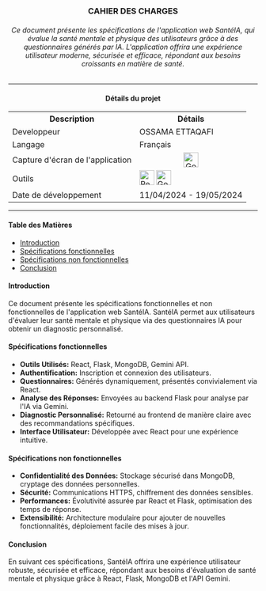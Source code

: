 <h3 align="center">CAHIER DES CHARGES</h3>
<h6 align="center">
Ce document présente les spécifications de l'application web SantéIA, qui évalue la santé mentale et physique des utilisateurs grâce à des questionnaires générés par IA. L'application offrira une expérience utilisateur moderne, sécurisée et efficace, répondant aux besoins croissants en matière de santé.
</h6>

---

<h4 align="center">Détails du projet</h4>
<table align="center">
  <tr>
    <th>Description</th>
    <th>Détails</th>
  </tr>
  <tr>
    <td>Developpeur</td>
    <td>OSSAMA ETTAQAFI</td>
  </tr>
  <tr>
    <td>Langage</td>
    <td>Français</td>
  </tr>
  <tr>
    <td>Capture d'écran de l'application</td>
    <td align="center">
      <a href="https://drive.google.com/drive/folders/1aLBFt5UoC0-DMdON78erqGXDo01XEbpL?usp=sharing" target="_blank">
        <img src="https://www.gstatic.com/images/icons/material/product/2x/drive_48dp.png" alt="Google Drive d'Ossama" width="30" title="Voir les captures d'écran de l'interface">
      </a>
    </td>
  </tr>
  <tr>
    <td>Outils</td>
    <td>
      <img src="https://skillicons.dev/icons?i=react,flask,mongodb" alt="React, Flask, MongoDB" height="30"/>
      <img src="https://upload.wikimedia.org/wikipedia/commons/8/8a/Google_Gemini_logo.svg" height="30" alt="Google Gemini" />
    </td>
  </tr>
  <tr>
    <td>Date de développement</td>
    <td>11/04/2024 - 19/05/2024</td>
  </tr>
</table>

---

#### Table des Matières

- [Introduction](#introduction)
- [Spécifications fonctionnelles](#spécifications-fonctionnelles)
- [Spécifications non fonctionnelles](#spécifications-non-fonctionnelles)
- [Conclusion](#conclusion)

#### Introduction
Ce document présente les spécifications fonctionnelles et non fonctionnelles de l'application web SantéIA. SantéIA permet aux utilisateurs d'évaluer leur santé mentale et physique via des questionnaires IA pour obtenir un diagnostic personnalisé.

#### Spécifications fonctionnelles
- **Outils Utilisés:** React, Flask, MongoDB, Gemini API.
- **Authentification:** Inscription et connexion des utilisateurs.
- **Questionnaires:** Générés dynamiquement, présentés convivialement via React.
- **Analyse des Réponses:** Envoyées au backend Flask pour analyse par l'IA via Gemini.
- **Diagnostic Personnalisé:** Retourné au frontend de manière claire avec des recommandations spécifiques.
- **Interface Utilisateur:** Développée avec React pour une expérience intuitive.

#### Spécifications non fonctionnelles
- **Confidentialité des Données:** Stockage sécurisé dans MongoDB, cryptage des données personnelles.
- **Sécurité:** Communications HTTPS, chiffrement des données sensibles.
- **Performances:** Évolutivité assurée par React et Flask, optimisation des temps de réponse.
- **Extensibilité:** Architecture modulaire pour ajouter de nouvelles fonctionnalités, déploiement facile des mises à jour.

#### Conclusion
En suivant ces spécifications, SantéIA offrira une expérience utilisateur robuste, sécurisée et efficace, répondant aux besoins d'évaluation de santé mentale et physique grâce à React, Flask, MongoDB et l'API Gemini.
